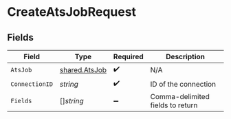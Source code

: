 # CreateAtsJobRequest


## Fields

| Field                                                 | Type                                                  | Required                                              | Description                                           |
| ----------------------------------------------------- | ----------------------------------------------------- | ----------------------------------------------------- | ----------------------------------------------------- |
| `AtsJob`                                              | [shared.AtsJob](../../../pkg/models/shared/atsjob.md) | :heavy_check_mark:                                    | N/A                                                   |
| `ConnectionID`                                        | *string*                                              | :heavy_check_mark:                                    | ID of the connection                                  |
| `Fields`                                              | []*string*                                            | :heavy_minus_sign:                                    | Comma-delimited fields to return                      |